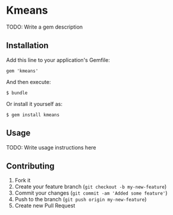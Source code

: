 # Kmeans

TODO: Write a gem description

## Installation

Add this line to your application's Gemfile:

    gem 'kmeans'

And then execute:

    $ bundle

Or install it yourself as:

    $ gem install kmeans

## Usage

TODO: Write usage instructions here

## Contributing

1. Fork it
2. Create your feature branch (`git checkout -b my-new-feature`)
3. Commit your changes (`git commit -am 'Added some feature'`)
4. Push to the branch (`git push origin my-new-feature`)
5. Create new Pull Request
